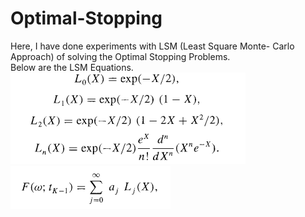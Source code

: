 # Optimal-Stopping
Here, I have done experiments with LSM (Least Square Monte- Carlo Approach) of solving the Optimal Stopping Problems.<br>
Below are the LSM Equations.<br>
<img src = "./assets/LSM-1.png"><br>
<img src = "./assets/LSM-2.png"><br>
